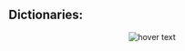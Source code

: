 ## Dictionaries: 

<p align="center">
  <img src="https://media.discordapp.net/attachments/770868718132658206/774591441422516224/unknown.png" title="hover text">
</p>

